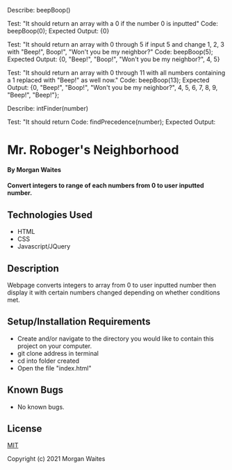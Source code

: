 Describe: beepBoop()

Test: "It should return an array with a 0 if the number 0 is inputted"
Code: beepBoop(0);
Expected Output: {0}

Test: "It should return an array with 0 through 5 if input 5 and change 1, 2, 3 with "Beep!", Boop!", "Won't you be my neighbor?"
Code: beepBoop(5);
Expected Output: {0, "Beep!", "Boop!", "Won't you be my neighbor?", 4, 5}

Test: "It should return an array with 0 through 11 with all numbers containing a 1 replaced with "Beep!" as well now."
Code: beepBoop(13);
Expected Output: {0, "Beep!", "Boop!", "Won't you be my neighbor?", 4, 5, 6, 7, 8, 9, "Beep!", "Beep!"};

Describe: intFinder(number)

Test: "It should return 
Code: findPrecedence(number);
Expected Output: 

# Mr. Roboger's Neighborhood

#### By Morgan Waites

#### Convert integers to range of each numbers from 0 to user inputted number.

## Technologies Used

* HTML
* CSS
* Javascript/JQuery

## Description

Webpage converts integers to array from 0 to user inputted number then display it with certain numbers changed depending on whether conditions met.

## Setup/Installation Requirements

* Create and/or navigate to the directory you would like to contain this project on your computer.
* git clone address in terminal
* cd into folder created
* Open the file "index.html"   

## Known Bugs

* No known bugs.

## License

[MIT](https://opensource.org/licenses/MIT)

Copyright (c) 2021 Morgan Waites